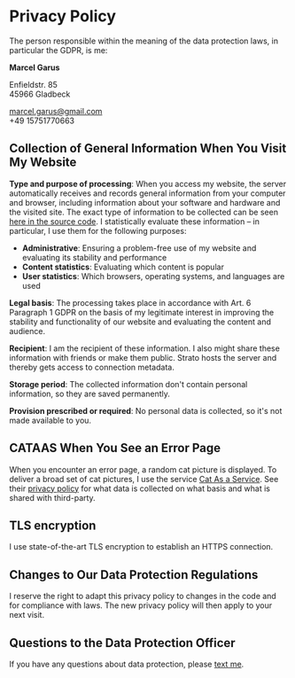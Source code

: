 # Privacy Policy

The person responsible within the meaning of the data protection laws, in particular the GDPR, is me:

**Marcel Garus**

Enfieldstr. 85  
45966 Gladbeck

marcel.garus@gmail.com  
+49 15751770663

## Collection of General Information When You Visit My Website

**Type and purpose of processing**:
When you access my website, the server automatically receives and records general information from your computer and browser, including information about your software and hardware and the visited site.
The exact type of information to be collected can be seen [here in the source code](https://github.com/MarcelGarus/server/blob/main/src/visits.rs).
I statistically evaluate these information – in particular, I use them for the following purposes:

* **Administrative**: Ensuring a problem-free use of my website and evaluating its stability and performance
* **Content statistics**: Evaluating which content is popular
* **User statistics**: Which browsers, operating systems, and languages are used

**Legal basis**:
The processing takes place in accordance with Art. 6 Paragraph 1 GDPR on the basis of my legitimate interest in improving the stability and functionality of our website and evaluating the content and audience.

**Recipient**:
I am the recipient of these information.
I also might share these information with friends or make them public.
Strato hosts the server and thereby gets access to connection metadata.

**Storage period**:
The collected information don't contain personal information, so they are saved permanently.

**Provision prescribed or required**:
No personal data is collected, so it's not made available to you.

## CATAAS When You See an Error Page

When you encounter an error page, a random cat picture is displayed.
To deliver a broad set of cat pictures, I use the service [Cat As a Service](https://cataas.com).
See their [privacy policy](https://firewall.oauthorize.tk/privacy-policy?client_id=cataas) for what data is collected on what basis and what is shared with third-party.

## TLS encryption

I use state-of-the-art TLS encryption to establish an HTTPS connection.

## Changes to Our Data Protection Regulations

I reserve the right to adapt this privacy policy to changes in the code and for compliance with laws.
The new privacy policy will then apply to your next visit.

## Questions to the Data Protection Officer

If you have any questions about data protection, please [text me](/contact).
